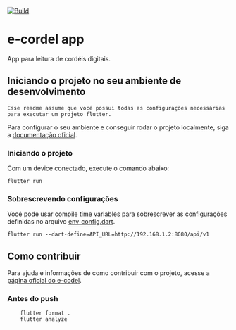[![Build](https://github.com/e-cordel/ecordel-mobile/actions/workflows/build.yml/badge.svg)](https://github.com/e-cordel/ecordel-mobile/actions/workflows/build.yml)

# e-cordel app

App para leitura de cordéis digitais.

## Iniciando o projeto no seu ambiente de desenvolvimento

    Esse readme assume que você possui todas as configurações necessárias para executar um projeto flutter.

Para configurar o seu ambiente e conseguir rodar o projeto localmente, siga a [documentação oficial](https://flutter.dev/docs/get-started/install).

### Iniciando o projeto 

Com um device conectado, execute o comando abaixo:

    flutter run

### Sobrescrevendo configurações

Você pode usar compile time variables para sobrescrever as configurações definidas no arquivo [env_config.dart](lib/configs/env_config.dart).

    flutter run --dart-define=API_URL=http://192.168.1.2:8080/api/v1

## Como contribuir

Para ajuda e informações de como contribuir com o projeto, acesse a [página oficial do e-codel](http://www.ecordel.com.br/como-contribuir).

### Antes do push

```shell
    flutter format .
    flutter analyze
```
